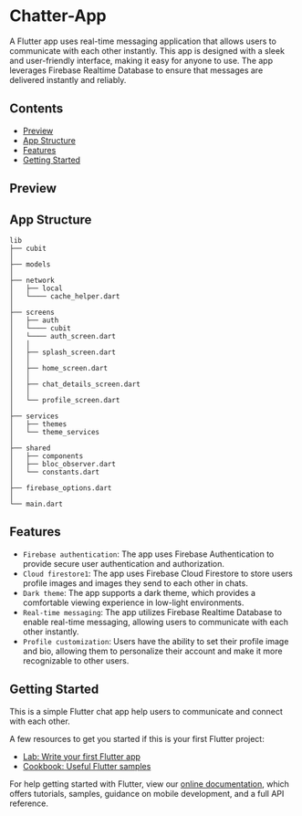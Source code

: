# Chatter-App
A Flutter app uses real-time messaging application that allows users to communicate with each other instantly. This app is designed with a sleek and user-friendly interface, making it easy for anyone to use. The app leverages Firebase Realtime Database to ensure that messages are delivered instantly and reliably.

## Contents

- [Preview](#preview)
- [App Structure](#app-structure)
- [Features](#features)
- [Getting Started](#getting-started)

## Preview


## App Structure

```
lib 
├── cubit
│
├── models
│
├── network
│   ├── local
│   └──── cache_helper.dart
│
├── screens
│   ├── auth 
│   └──── cubit
│   └──── auth_screen.dart
│   │
│   ├── splash_screen.dart
│   │
│   ├── home_screen.dart
│   │
│   ├── chat_details_screen.dart
│   │
│   └── profile_screen.dart
│
├── services
│   ├── themes
│   └── theme_services
│
├── shared
│   ├── components
│   ├── bloc_observer.dart
│   └── constants.dart
│
├── firebase_options.dart
│
└── main.dart

```

## Features
- `Firebase authentication`: The app uses Firebase Authentication to provide secure user authentication and authorization.
- `Cloud firestore1`: The app uses Firebase Cloud Firestore to store users profile images and images they send to each other in chats.
- `Dark theme`: The app supports a dark theme, which provides a comfortable viewing experience in low-light environments.
- `Real-time messaging`: The app utilizes Firebase Realtime Database to enable real-time messaging, allowing users to communicate with each other instantly.
- `Profile customization`: Users have the ability to set their profile image and bio, allowing them to personalize their account and make it more recognizable to other users.

## Getting Started

This is a simple Flutter chat app help users to communicate and connect with each other.

A few resources to get you started if this is your first Flutter project:

- [Lab: Write your first Flutter app](https://flutter.dev/docs/get-started/codelab)
- [Cookbook: Useful Flutter samples](https://flutter.dev/docs/cookbook)

For help getting started with Flutter, view our
[online documentation](https://flutter.dev/docs), which offers tutorials,
samples, guidance on mobile development, and a full API reference.
